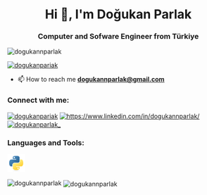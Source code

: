 <h1 align="center">Hi 👋, I'm Doğukan Parlak</h1>
<h3 align="center">Computer and Sofware Engineer from Türkiye</h3>

<p align="left"> <img src="https://komarev.com/ghpvc/?username=dogukannparlak&label=Profile%20views&color=0e75b6&style=flat" alt="dogukannparlak" /> </p>

<p align="left"> <a href="https://twitter.com/dogukanpariak" target="blank"><img src="https://img.shields.io/twitter/follow/dogukanpariak?logo=twitter&style=for-the-badge" alt="dogukanpariak" /></a> </p>

- 📫 How to reach me **dogukannparlak@gmail.com**

<h3 align="left">Connect with me:</h3>
<p align="left">
<a href="https://twitter.com/dogukanpariak" target="blank"><img align="center" src="https://raw.githubusercontent.com/rahuldkjain/github-profile-readme-generator/master/src/images/icons/Social/twitter.svg" alt="dogukanpariak" height="30" width="40" /></a>
<a href="https://linkedin.com/in/https://www.linkedin.com/in/dogukannparlak/" target="blank"><img align="center" src="https://raw.githubusercontent.com/rahuldkjain/github-profile-readme-generator/master/src/images/icons/Social/linked-in-alt.svg" alt="https://www.linkedin.com/in/dogukannparlak/" height="30" width="40" /></a>
<a href="https://instagram.com/dogukanparlak_" target="blank"><img align="center" src="https://raw.githubusercontent.com/rahuldkjain/github-profile-readme-generator/master/src/images/icons/Social/instagram.svg" alt="dogukanparlak_" height="30" width="40" /></a>
</p>

<h3 align="left">Languages and Tools:</h3>
<p align="left"> <a href="https://www.python.org" target="_blank" rel="noreferrer"> <img src="https://raw.githubusercontent.com/devicons/devicon/master/icons/python/python-original.svg" alt="python" width="40" height="40"/> </a> </p>

<p><img align="left" src="https://github-readme-stats.vercel.app/api/top-langs?username=dogukannparlak&show_icons=true&locale=en&layout=compact" alt="dogukannparlak" /></p>

<p>&nbsp;<img align="center" src="https://github-readme-stats.vercel.app/api?username=dogukannparlak&show_icons=true&locale=en" alt="dogukannparlak" /></p>
